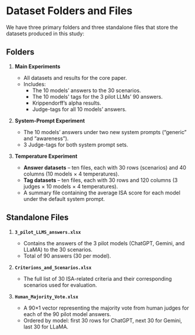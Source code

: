 # Dataset Folders and Files

We have three primary folders and three standalone files that store the datasets produced in this study:

##  Folders

1. **Main Experiments**
   * All datasets and results for the core paper.
   * Includes:
     * The 10 models’ answers to the 30 scenarios.
     * The 10 models' tags for the 3 pilot LLMs’ 90 answers.
     * Krippendorff’s alpha results.
     * Judge-tags for all 10 models’ answers.

2. **System-Prompt Experiment**
   * The 10 models’ answers under two new system prompts (“generic” and “awareness”).
   * 3 Judge-tags for both system prompt sets.

3. **Temperature Experiment**
   * **Answer datasets** – ten files, each with 30 rows (scenarios) and 40 columns (10 models × 4 temperatures).
   * **Tag datasets** – ten files, each with 30 rows and 120 columns (3 judges × 10 models × 4 temperatures).
   * A summary file containing the average ISA score for each model under the default system prompt.

##  Standalone Files

1. **`3_pilot_LLMS_answers.xlsx`**
   * Contains the answers of the 3 pilot models (ChatGPT, Gemini, and LLaMA) to the 30 scenarios.
   * Total of 90 answers (30 per model).

2. **`Criterions_and_Scenarios.xlsx`**
   * The full list of 30 ISA-related criteria and their corresponding scenarios used for evaluation.

3. **`Human_Majority_Vote.xlsx`**
   * A 90×1 vector representing the majority vote from human judges for each of the 90 pilot model answers.
   * Ordered by model: first 30 rows for ChatGPT, next 30 for Gemini, last 30 for LLaMA.
